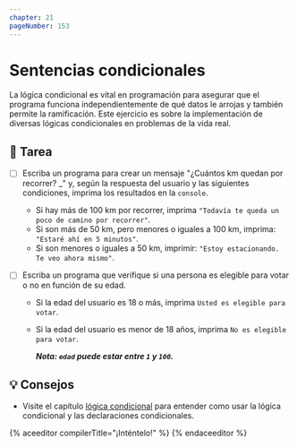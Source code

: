 ```yaml
---
chapter: 21
pageNumber: 153
---
```

# Sentencias condicionales

La lógica condicional es vital en programación para asegurar que el programa funciona independientemente de qué datos le arrojas y también permite la ramificación. Este ejercicio es sobre la implementación de diversas lógicas condicionales en problemas de la vida real.

## 📝 Tarea

- [ ] Escriba un programa para crear un mensaje "¿Cuántos km quedan por recorrer? _" y, según la respuesta del usuario y las siguientes condiciones, imprima los resultados en la `console`.
  - Si hay más de 100 km por recorrer, imprima `"Todavía te queda un poco de camino por recorrer"`.
  - Si son más de 50 km, pero menores o iguales a 100 km, imprima: `"Estaré ahí en 5 minutos"`.
  - Si son menores o iguales a 50 km, imprimir: `"Estoy estacionando. Te veo ahora mismo"`.
- [ ] Escriba un programa que verifique si una persona es elegible para votar o no en función de su edad.

  - Si la edad del usuario es 18 o más, imprima `Usted es elegible para votar`.
  - Si la edad del usuario es menor de 18 años, imprima `No es elegible para votar`.

    **_Nota: `edad` puede estar entre `1` y `100`._**


## 💡 Consejos

- Visite el capítulo [lógica condicional](../conditional/) para entender como usar la lógica condicional y las declaraciones condicionales.

{% aceeditor compilerTitle="¡Inténtelo!" %}
{% endaceeditor %}
